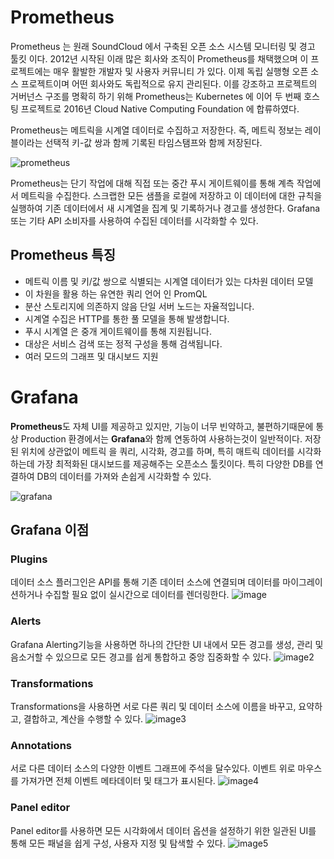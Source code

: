 # Prometheus
Prometheus 는 원래 SoundCloud 에서 구축된 오픈 소스 시스템 모니터링 및 경고 툴킷 이다. 2012년 시작된 이래 많은 회사와 조직이 Prometheus를 채택했으며 이 프로젝트에는 매우 활발한 개발자 및 사용자 커뮤니티 가 있다.
이제 독립 실행형 오픈 소스 프로젝트이며 어떤 회사와도 독립적으로 유지 관리된다. 
이를 강조하고 프로젝트의 거버넌스 구조를 명확히 하기 위해 Prometheus는 Kubernetes 에 이어 두 번째 호스팅 프로젝트로 2016년 Cloud Native Computing Foundation 에 합류하였다.

Prometheus는 메트릭을 시계열 데이터로 수집하고 저장한다. 
즉, 메트릭 정보는 레이블이라는 선택적 키-값 쌍과 함께 기록된 타임스탬프와 함께 저장된다.


![prometheus](https://prometheus.io/assets/architecture.png)

Prometheus는 단기 작업에 대해 직접 또는 중간 푸시 게이트웨이를 통해 계측 작업에서 메트릭을 수집한다. 
스크랩한 모든 샘플을 로컬에 저장하고 이 데이터에 대한 규칙을 실행하여 기존 데이터에서 새 시계열을 집계 및 기록하거나 경고를 생성한다. 
Grafana 또는 기타 API 소비자를 사용하여 수집된 데이터를 시각화할 수 있다.

## Prometheus 특징
- 메트릭 이름 및 키/값 쌍으로 식별되는 시계열 데이터가 있는 다차원 데이터 모델
- 이 차원을 활용 하는 유연한 쿼리 언어 인 PromQL
- 분산 스토리지에 의존하지 않음 단일 서버 노드는 자율적입니다.
- 시계열 수집은 HTTP를 통한 풀 모델을 통해 발생합니다.
- 푸시 시계열 은 중개 게이트웨이를 통해 지원됩니다.
- 대상은 서비스 검색 또는 정적 구성을 통해 검색됩니다.
- 여러 모드의 그래프 및 대시보드 지원

# Grafana
**Prometheus**도 자체 UI를 제공하고 있지만, 기능이 너무 빈약하고, 불편하기때문에 통상 Production 환경에서는 **Grafana**와 함께 연동하여 사용하는것이 일반적이다.
저장된 위치에 상관없이 메트릭 을 쿼리, 시각화, 경고를 하며,
특히 매트릭 데이터를 시각화하는데 가장 최적화된 대시보드를 제공해주는 오픈소스 툴킷이다.
특히 다양한 DB를 연결하여 DB의 데이터를 가져와 손쉽게 시각화할 수 있다.

![grafana](https://grafana.com/products/assets/grafana/Grafana8_Kubernetes.jpg)

## Grafana 이점
### Plugins
데이터 소스 플러그인은 API를 통해 기존 데이터 소스에 연결되며 데이터를 마이그레이션하거나 수집할 필요 없이 실시간으로 데이터를 렌더링한다.
![image](https://user-images.githubusercontent.com/23617635/150489026-a58a2a01-1f37-4d37-aef9-fc37816dfea3.png)

### Alerts
Grafana Alerting기능을 사용하면 하나의 간단한 UI 내에서 모든 경고를 생성, 관리 및 음소거할 수 있으므로 모든 경고를 쉽게 통합하고 중앙 집중화할 수 있다.
![image2](https://grafana.com/products/assets/grafana/alert-screenshot.png)

### Transformations
Transformations을 사용하면 서로 다른 쿼리 및 데이터 소스에  이름을 바꾸고, 요약하고, 결합하고, 계산을 수행할 수 있다.
![image3](https://user-images.githubusercontent.com/23617635/150489528-be6700ce-ddb5-4bcd-8226-63a03867d9dd.png)

### Annotations
서로 다른 데이터 소스의 다양한 이벤트 그래프에 주석을 달수있다. 이벤트 위로 마우스를 가져가면 전체 이벤트 메타데이터 및 태그가 표시된다.
![image4](https://user-images.githubusercontent.com/23617635/150489689-6c43477f-2a5b-4f8a-befa-c2c2cb54a90d.png)

### Panel editor
Panel editor를 사용하면 모든 시각화에서 데이터 옵션을 설정하기 위한 일관된 UI를 통해 모든 패널을 쉽게 구성, 사용자 지정 및 탐색할 수 있다.
![image5](https://user-images.githubusercontent.com/23617635/150490097-c984c904-0509-4365-8243-d04d731f1d0d.png)